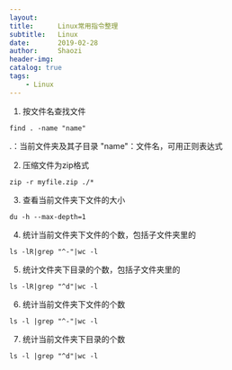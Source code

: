 ```yaml
---
layout:     
title:      Linux常用指令整理
subtitle:   Linux
date:       2019-02-28
author:     Shaozi
header-img: 
catalog: true
tags:
    - Linux
---
```


1. 按文件名查找文件
```
find . -name "name"
```
.：当前文件夹及其子目录
"name"：文件名，可用正则表达式

2. 压缩文件为zip格式
```
zip -r myfile.zip ./* 
```

3. 查看当前文件夹下文件的大小
```
du -h --max-depth=1
```

4. 统计当前文件夹下文件的个数，包括子文件夹里的
```
ls -lR|grep "^-"|wc -l
```

5. 统计文件夹下目录的个数，包括子文件夹里的
```
ls -lR|grep "^d"|wc -l
```

6. 统计当前文件夹下文件的个数
```
ls -l |grep "^-"|wc -l
```

7. 统计当前文件夹下目录的个数
```
ls -l |grep "^d"|wc -l
```
